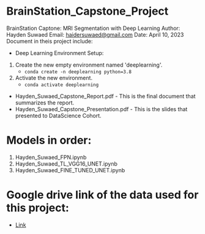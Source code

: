 # BrainStation_Capstone_Project

BrainStation Captone: MRI Segmentation with Deep Learning
Author: Hayden Suwaed
Email: haidersuwaed@gmail.com
Date: April 10, 2023
Document in theis project include:
* Deep Learning Environment Setup:
1. Create the new empty environment named 'deeplearning'.
    - `conda create -n deeplearning python=3.8`
2. Activate the new environment. 
    - `conda activate deeplearning`
* Hayden_Suwaed_Capstone_Report.pdf - This is the final document that summarizes the report.
* Hayden_Suwaed_Capstone_Presentation.pdf - This is the slides that presented to DataScience Cohort.

# Models in order:
1. Hayden_Suwaed_FPN.ipynb
2. Hayden_Suwaed_TL_VGG16_UNET.ipynb
3. Hayden_Suwaed_FINE_TUNED_UNET.ipynb

# Google drive link of the data used for this project:
* [Link](https://drive.google.com/drive/folders/1xErqva88vTi4tQ1ALTQDyKUX-Rphgcuy)
      